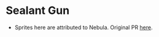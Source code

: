 # Sealant Gun 

* Sprites here are attributed to Nebula. Original PR [here](https://github.com/NebulaSS13/Nebula/pull/836).
